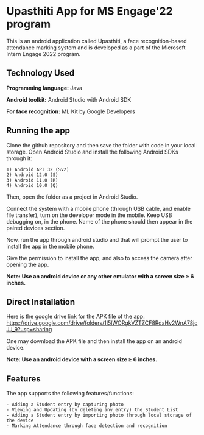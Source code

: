 
# Upasthiti App for MS Engage'22 program

This is an android application called Upasthiti, a face recognition-based attendance marking system and is developed as a part of the Microsoft Intern Engage 2022 program.



## 
## Technology Used

**Programming language:** Java

**Android toolkit:** Android Studio with Android SDK

**For face recognition:** ML Kit by Google Developers 

## 
## Running the app

Clone the github repository and then save the folder with code in your local storage. 
Open Android Studio and install the following Android SDKs through it:

    1) Android API 32 (Sv2)
    2) Android 12.0 (S)
    3) Android 11.0 (R)
    4) Android 10.0 (Q)

Then, open the folder as a project in Android Studio.

Connect the system with a mobile phone (through USB cable, and enable file transfer), turn on the developer mode in the mobile. 
Keep USB debugging on, in the phone. Name of the phone should then appear in the paired devices section.

Now, run the app through android studio and that will prompt the user to install the app in the mobile phone. 

Give the permission to install the app, and also to access the camera after opening the app.

**Note: Use an android device or any other emulator with a screen size ≥ 6 inches.**

    
## 
## Direct Installation 

Here is the google drive link for the APK file of the app: https://drive.google.com/drive/folders/1I5lWORgkVZTZCF8RdaHv2WnA78jcJJ_9?usp=sharing

One may download the APK file and then install the app on an android device.

**Note: Use an android device with a screen size ≥ 6 inches.**


## 
## Features

The app supports the following features/functions:
```
- Adding a Student entry by capturing photo 
- Viewing and Updating (by deleting any entry) the Student List 
- Adding a Student entry by importing photo through local storage of the device
- Marking Attendance through face detection and recognition
```
## 

